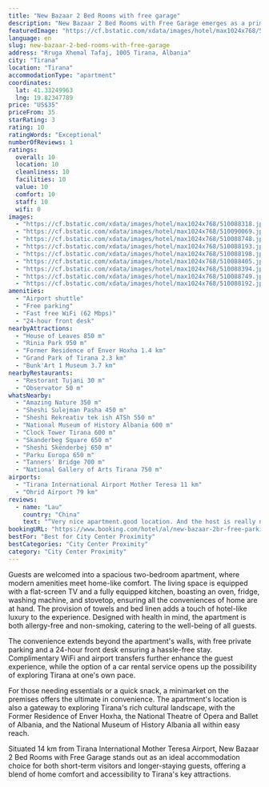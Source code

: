 ```yaml
---
title: "New Bazaar 2 Bed Rooms with free garage"
description: "New Bazaar 2 Bed Rooms with Free Garage emerges as a prime choice for travelers seeking comfort and convenience in the heart of Tirana."
featuredImage: "https://cf.bstatic.com/xdata/images/hotel/max1024x768/510088318.jpg?k=75cfd884655f08e2b5207ff6b7e167afb1753e0c30a139df89484332971ca4eb&o=&hp=1"
language: en
slug: new-bazaar-2-bed-rooms-with-free-garage
address: "Rruga Xhemal Tafaj, 1005 Tirana, Albania"
city: "Tirana"
location: "Tirana"
accommodationType: "apartment"
coordinates:
  lat: 41.33249963
  lng: 19.82347789
price: "US$35"
priceFrom: 35
starRating: 3
rating: 10
ratingWords: "Exceptional"
numberOfReviews: 1
ratings:
  overall: 10
  location: 10
  cleanliness: 10
  facilities: 10
  value: 10
  comfort: 10
  staff: 10
  wifi: 0
images:
  - "https://cf.bstatic.com/xdata/images/hotel/max1024x768/510088318.jpg?k=75cfd884655f08e2b5207ff6b7e167afb1753e0c30a139df89484332971ca4eb&o=&hp=1"
  - "https://cf.bstatic.com/xdata/images/hotel/max1024x768/510090069.jpg?k=029aea0b51c327266696ef22ececcd1357fd87a314afe56259fbe9c1b119c097&o=&hp=1"
  - "https://cf.bstatic.com/xdata/images/hotel/max1024x768/510088748.jpg?k=96f90a8d5495edc23dcd0d70720d08080e479d25d8067423b25668f5f68dd786&o=&hp=1"
  - "https://cf.bstatic.com/xdata/images/hotel/max1024x768/510088193.jpg?k=0335e4467671cf71b9a3bb55e8027592ff5a6062ea7d68858dea34bd4e1d759b&o=&hp=1"
  - "https://cf.bstatic.com/xdata/images/hotel/max1024x768/510088198.jpg?k=df4c3dac853da4bf513a55cbd539cb027f9214521b98485989ef5df88a030ae6&o=&hp=1"
  - "https://cf.bstatic.com/xdata/images/hotel/max1024x768/510088405.jpg?k=6c0af2a2091d47336fec7c3a04a92357dbd57d6fe4ed1a2560d9044b27dc923e&o=&hp=1"
  - "https://cf.bstatic.com/xdata/images/hotel/max1024x768/510088394.jpg?k=7b1a38051e875f283e5b9410cc0fbea75fa2d190682a7ca5afe70da8c27bc847&o=&hp=1"
  - "https://cf.bstatic.com/xdata/images/hotel/max1024x768/510088749.jpg?k=e0513d1176fc41c20408ba252e747fb7130d0947b42765ca2b0e145f818e1815&o=&hp=1"
  - "https://cf.bstatic.com/xdata/images/hotel/max1024x768/510088192.jpg?k=398231d282271d198e5f879c28818545468555caef51c8be90f23e7ed2697b31&o=&hp=1"
amenities:
  - "Airport shuttle"
  - "Free parking"
  - "Fast free WiFi (62 Mbps)"
  - "24-hour front desk"
nearbyAttractions:
  - "House of Leaves 850 m"
  - "Rinia Park 950 m"
  - "Former Residence of Enver Hoxha 1.4 km"
  - "Grand Park of Tirana 2.3 km"
  - "Bunk'Art 1 Museum 3.7 km"
nearbyRestaurants:
  - "Restorant Tujani 30 m"
  - "Observator 50 m"
whatsNearby:
  - "Amazing Nature 350 m"
  - "Sheshi Sulejman Pasha 450 m"
  - "Sheshi Rekreativ tek ish ATSh 550 m"
  - "National Museum of History Albania 600 m"
  - "Clock Tower Tirana 600 m"
  - "Skanderbeg Square 650 m"
  - "Sheshi Skënderbej 650 m"
  - "Parku Europa 650 m"
  - "Tanners' Bridge 700 m"
  - "National Gallery of Arts Tirana 750 m"
airports:
  - "Tirana International Airport Mother Teresa 11 km"
  - "Ohrid Airport 79 km"
reviews:
  - name: "Lau"
    country: "China"
    text: "“Very nice apartment.good location. And the host is really nice. 2 big bedrooms and 2 bathrooms. We were spent a great time here”"
bookingURL: "https://www.booking.com/hotel/al/new-bazaar-2br-free-parking.en-gb.html?aid=8035640"
bestFor: "Best for City Center Proximity"
bestCategories: "City Center Proximity"
category: "City Center Proximity"
---
```


Guests are welcomed into a spacious two-bedroom apartment, where modern amenities meet home-like comfort. The living space is equipped with a flat-screen TV and a fully equipped kitchen, boasting an oven, fridge, washing machine, and stovetop, ensuring all the conveniences of home are at hand. The provision of towels and bed linen adds a touch of hotel-like luxury to the experience. Designed with health in mind, the apartment is both allergy-free and non-smoking, catering to the well-being of all guests.

The convenience extends beyond the apartment's walls, with free private parking and a 24-hour front desk ensuring a hassle-free stay. Complimentary WiFi and airport transfers further enhance the guest experience, while the option of a car rental service opens up the possibility of exploring Tirana at one's own pace.

For those needing essentials or a quick snack, a minimarket on the premises offers the ultimate in convenience. The apartment's location is also a gateway to exploring Tirana's rich cultural landscape, with the Former Residence of Enver Hoxha, the National Theatre of Opera and Ballet of Albania, and the National Museum of History Albania all within easy reach.

Situated 14 km from Tirana International Mother Teresa Airport, New Bazaar 2 Bed Rooms with Free Garage stands out as an ideal accommodation choice for both short-term visitors and longer-staying guests, offering a blend of home comfort and accessibility to Tirana's key attractions.